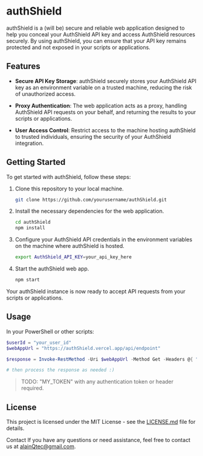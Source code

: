 # authShield

authShield is a (will be) secure and reliable web application designed to help you conceal your AuthShield API key and access AuthShield resources securely. By using authShield, you can ensure that your API key remains protected and not exposed in your scripts or applications.

## Features

- **Secure API Key Storage**: authShield securely stores your AuthShield API key as an environment variable on a trusted machine, reducing the risk of unauthorized access.

- **Proxy Authentication**: The web application acts as a proxy, handling AuthShield API requests on your behalf, and returning the results to your scripts or applications.

- **User Access Control**: Restrict access to the machine hosting authShield to trusted individuals, ensuring the security of your AuthShield integration.

## Getting Started

To get started with authShield, follow these steps:

1. Clone this repository to your local machine.
   
   ```bash
   git clone https://github.com/yourusername/authShield.git
   ```

2. Install the necessary dependencies for the web application.

   ```bash
   cd authShield
   npm install
   ```
   
4. Configure your AuthShield API credentials in the environment variables on the machine where authShield is hosted.
   
   ```bash
   export AuthShield_API_KEY=your_api_key_here
   ```
   
6. Start the authShield web app.

   ```bash
   npm start
   ```
Your authShield instance is now ready to accept API requests from your scripts or applications.

## Usage

In your PowerShell or other scripts:

```PowerShell
$userId = "your_user_id"
$webAppUrl = "https://authShield.vercel.app/api/endpoint"

$response = Invoke-RestMethod -Uri $webAppUrl -Method Get -Headers @{ "Authorization" = "Bearer MY_TOKEN" }

# then process the response as needed :)
```

>TODO: "MY_TOKEN" with any authentication token or header required.

## License

This project is licensed under the MIT License - see the [LICENSE.md](LICENSE.md) file for details.

Contact
If you have any questions or need assistance, feel free to contact us at alainQtec@gmail.com.
